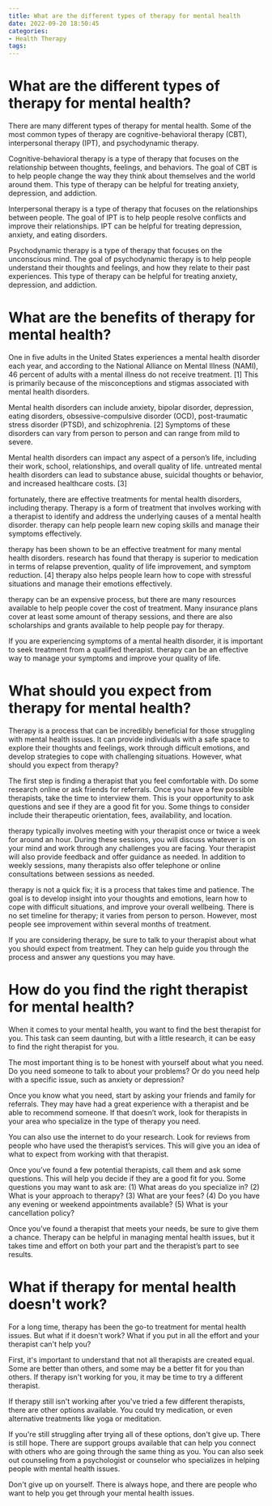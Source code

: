 ```yaml
---
title: What are the different types of therapy for mental health
date: 2022-09-20 18:50:45
categories:
- Health Therapy
tags:
---
```



#  What are the different types of therapy for mental health?

There are many different types of therapy for mental health. Some of the most common types of therapy are cognitive-behavioral therapy (CBT), interpersonal therapy (IPT), and psychodynamic therapy.

Cognitive-behavioral therapy is a type of therapy that focuses on the relationship between thoughts, feelings, and behaviors. The goal of CBT is to help people change the way they think about themselves and the world around them. This type of therapy can be helpful for treating anxiety, depression, and addiction.

Interpersonal therapy is a type of therapy that focuses on the relationships between people. The goal of IPT is to help people resolve conflicts and improve their relationships. IPT can be helpful for treating depression, anxiety, and eating disorders.

Psychodynamic therapy is a type of therapy that focuses on the unconscious mind. The goal of psychodynamic therapy is to help people understand their thoughts and feelings, and how they relate to their past experiences. This type of therapy can be helpful for treating anxiety, depression, and addiction.

#  What are the benefits of therapy for mental health?

One in five adults in the United States experiences a mental health disorder each year, and according to the National Alliance on Mental Illness (NAMI), 46 percent of adults with a mental illness do not receive treatment. [1] This is primarily because of the misconceptions and stigmas associated with mental health disorders.

Mental health disorders can include anxiety, bipolar disorder, depression, eating disorders, obsessive-compulsive disorder (OCD), post-traumatic stress disorder (PTSD), and schizophrenia. [2] Symptoms of these disorders can vary from person to person and can range from mild to severe.

Mental health disorders can impact any aspect of a person’s life, including their work, school, relationships, and overall quality of life. untreated mental health disorders can lead to substance abuse, suicidal thoughts or behavior, and increased healthcare costs. [3]

 fortunately, there are effective treatments for mental health disorders, including therapy. Therapy is a form of treatment that involves working with a therapist to identify and address the underlying causes of a mental health disorder. therapy can help people learn new coping skills and manage their symptoms effectively.

therapy has been shown to be an effective treatment for many mental health disorders. research has found that therapy is superior to medication in terms of relapse prevention, quality of life improvement, and symptom reduction. [4] therapy also helps people learn how to cope with stressful situations and manage their emotions effectively.

therapy can be an expensive process, but there are many resources available to help people cover the cost of treatment. Many insurance plans cover at least some amount of therapy sessions, and there are also scholarships and grants available to help people pay for therapy.

If you are experiencing symptoms of a mental health disorder, it is important to seek treatment from a qualified therapist. therapy can be an effective way to manage your symptoms and improve your quality of life.

#  What should you expect from therapy for mental health?

Therapy is a process that can be incredibly beneficial for those struggling with mental health issues. It can provide individuals with a safe space to explore their thoughts and feelings, work through difficult emotions, and develop strategies to cope with challenging situations. However, what should you expect from therapy?

The first step is finding a therapist that you feel comfortable with. Do some research online or ask friends for referrals. Once you have a few possible therapists, take the time to interview them. This is your opportunity to ask questions and see if they are a good fit for you. Some things to consider include their therapeutic orientation, fees, availability, and location.

therapy typically involves meeting with your therapist once or twice a week for around an hour. During these sessions, you will discuss whatever is on your mind and work through any challenges you are facing. Your therapist will also provide feedback and offer guidance as needed. In addition to weekly sessions, many therapists also offer telephone or online consultations between sessions as needed.

therapy is not a quick fix; it is a process that takes time and patience. The goal is to develop insight into your thoughts and emotions, learn how to cope with difficult situations, and improve your overall wellbeing. There is no set timeline for therapy; it varies from person to person. However, most people see improvement within several months of treatment.

If you are considering therapy, be sure to talk to your therapist about what you should expect from treatment. They can help guide you through the process and answer any questions you may have.

#  How do you find the right therapist for mental health?

When it comes to your mental health, you want to find the best therapist for you. This task can seem daunting, but with a little research, it can be easy to find the right therapist for you.

The most important thing is to be honest with yourself about what you need. Do you need someone to talk to about your problems? Or do you need help with a specific issue, such as anxiety or depression?

Once you know what you need, start by asking your friends and family for referrals. They may have had a great experience with a therapist and be able to recommend someone. If that doesn’t work, look for therapists in your area who specialize in the type of therapy you need.

You can also use the internet to do your research. Look for reviews from people who have used the therapist’s services. This will give you an idea of what to expect from working with that therapist.

Once you’ve found a few potential therapists, call them and ask some questions. This will help you decide if they are a good fit for you. Some questions you may want to ask are:
(1) What areas do you specialize in?
(2) What is your approach to therapy?
(3) What are your fees?
(4) Do you have any evening or weekend appointments available?
(5) What is your cancellation policy?

Once you’ve found a therapist that meets your needs, be sure to give them a chance. Therapy can be helpful in managing mental health issues, but it takes time and effort on both your part and the therapist’s part to see results.

#  What if therapy for mental health doesn't work?

For a long time, therapy has been the go-to treatment for mental health issues. But what if it doesn't work? What if you put in all the effort and your therapist can't help you?

First, it's important to understand that not all therapists are created equal. Some are better than others, and some may be a better fit for you than others. If therapy isn't working for you, it may be time to try a different therapist.

If therapy still isn't working after you've tried a few different therapists, there are other options available. You could try medication, or even alternative treatments like yoga or meditation.

If you're still struggling after trying all of these options, don't give up. There is still hope. There are support groups available that can help you connect with others who are going through the same thing as you. You can also seek out counseling from a psychologist or counselor who specializes in helping people with mental health issues.

Don't give up on yourself. There is always hope, and there are people who want to help you get through your mental health issues.